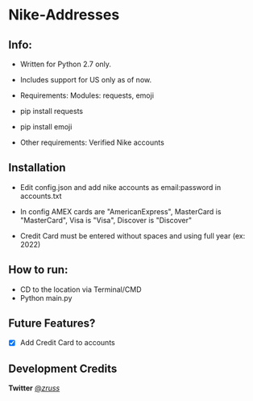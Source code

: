 # Nike-Addresses

## Info:

- Written for Python 2.7 only.

- Includes support for US only as of now.

- Requirements: Modules: requests, emoji
- pip install requests
- pip install emoji

- Other requirements: Verified Nike accounts

## Installation

- Edit config.json and add nike accounts as email:password in accounts.txt

- In config AMEX cards are "AmericanExpress", MasterCard is "MasterCard", Visa is "Visa", Discover is "Discover"

- Credit Card must be entered without spaces and using full year (ex: 2022)

## How to run:

- CD to the location via Terminal/CMD
- Python main.py

## Future Features?

- [x] Add Credit Card to accounts


## Development Credits
**Twitter** [@_zruss_](https://twitter.com/_zruss_)
